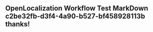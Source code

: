<properties
ms.topic="hero-topic"
ms.test1="hero-topic"
ms.test2="test"/>

## OpenLocalization Workflow Test MarkDown c2be32fb-d3f4-4a90-b527-bf458928113b thanks!
